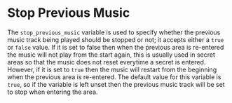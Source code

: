 # Stop Previous Music

The ```stop_previous_music``` variable is used to specify whether the previous
music track being played should be stopped or not; it accepts either a ```true``` or
```false``` value. If it is set to false then when the previous area is re-entered the
music will not play from the start again, this is usually used in secret areas so
that the music does not reset everytime a secret is entered. However, if it is
set to ```true``` then the music will restart from the beginning when the previous area
is re-entered. The default value for this variable is ```true```, so if the variable is
left unset then the previous music track will be set to stop when entering the
area. 
